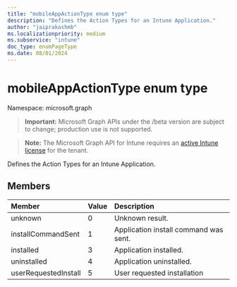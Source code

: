 ```yaml
---
title: "mobileAppActionType enum type"
description: "Defines the Action Types for an Intune Application."
author: "jaiprakashmb"
ms.localizationpriority: medium
ms.subservice: "intune"
doc_type: enumPageType
ms.date: 08/01/2024
---
```


# mobileAppActionType enum type

Namespace: microsoft.graph

> **Important:** Microsoft Graph APIs under the /beta version are subject to change; production use is not supported.

> **Note:** The Microsoft Graph API for Intune requires an [active Intune license](https://go.microsoft.com/fwlink/?linkid=839381) for the tenant.

Defines the Action Types for an Intune Application.

## Members
|Member|Value|Description|
|:---|:---|:---|
|unknown|0|Unknown result.|
|installCommandSent|1|Application install command was sent.|
|installed|3|Application installed.|
|uninstalled|4|Application uninstalled.|
|userRequestedInstall|5|User requested installation|
